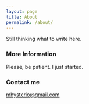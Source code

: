 ```yaml
---
layout: page
title: About
permalink: /about/
---
```


Still thinking what to write here.

### More Information

Please, be patient. I just started.

### Contact me

[mhysterio@gmail.com](mailto:mhysterio@gmail.com)
